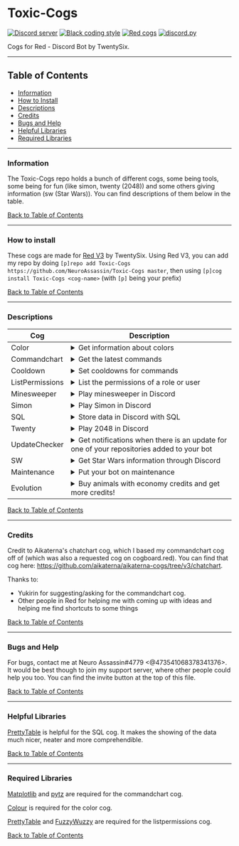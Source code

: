 # Toxic-Cogs
[![Discord server](https://discordapp.com/api/guilds/540613833237069836/embed.png)](https://discord.gg/vQZTdB9)
[![Black coding style](https://img.shields.io/badge/code%20style-black-000000.svg)](https://github.com/ambv/black)
[![Red cogs](https://img.shields.io/badge/Red--DiscordBot-cogs-red.svg)](https://github.com/Cog-Creators/Red-DiscordBot/tree/V3/develop)
[![discord.py](https://img.shields.io/badge/discord-py-blue.svg)](https://github.com/Rapptz/discord.py)

Cogs for Red - Discord Bot by TwentySix.
****
## Table of Contents
* [Information](#information)
* [How to Install](#how-to-install)
* [Descriptions](#descriptions)
* [Credits](#credits)
* [Bugs and Help](#bugs-and-help)
* [Helpful Libraries](#helpful-libraries)
* [Required Libraries](#required-libraries)
****
### Information

The Toxic-Cogs repo holds a bunch of different cogs, some being tools, some being for fun (like simon, twenty (2048)) and some others giving information (sw (Star Wars)).  You can find descriptions of them below in the table.

[Back to Table of Contents](#table-of-contents)
****
### How to install

These cogs are made for [Red V3](https://github.com/Cog-Creators/Red-DiscordBot) by TwentySix.  Using Red V3, you can add my repo by doing `[p]repo add Toxic-Cogs https://github.com/NeuroAssassin/Toxic-Cogs master`, then using `[p]cog install Toxic-Cogs <cog-name>` (with `[p]` being your prefix)

[Back to Table of Contents](#table-of-contents)
****
### Descriptions

| Cog | Description |
| --- | ----------- |
| Color | <details><summary>Get information about colors</summary>Provide either the name, rgb, hexadecimal or hsl value of a color and get the rgb, hexadecimal and hsl value about it</details> |
| Commandchart | <details><summary>Get the latest commands</summary>Get the latest commands from the last certain amount of messages in a certain channel</details> |
| Cooldown | <details><summary>Set cooldowns for commands</summary>Override (not recommended) or set cooldowns for commands to make sure your users don't commands too much </details> |
| ListPermissions | <details><summary>List the permissions of a role or user</summary>Get the permissions of a user or role in a certain channel or guild-wide.</details> |
| Minesweeper | <details><summary>Play minesweeper in Discord</summary>Play minesweeper interactively on the bot or with spoilers</details> |
| Simon | <details><summary>Play Simon in Discord</summary>Play Simon in Discord and guess the correct sequences</details> |
| SQL | <details><summary>Store data in Discord with SQL</summary>Store data in a database inside of Discord to call for later use, and limit those who can access or edit the data</details> |
| Twenty | <details><summary>Play 2048 in Discord</summary>Play 2048 in Discord with reactions</details> |
| UpdateChecker | <details><summary>Get notifications when there is an update for one of your repositories added to your bot</summary>Have your bot tell you in DM or a channel when there is an update for one of the repos added to your bot</details> |
| SW | <details><summary>Get Star Wars information through Discord</summary>Get info about something in Star Wars using this cog</details> |
| Maintenance | <details><summary>Put your bot on maintenance</summary>Put your bot on maintenance, telling people who are not in the whitelist for the maintenance that the bot is on maintenance, and will not respond to commands</details> |
| Evolution | <details><summary>Buy animals with economy credits and get more credits!</summary>A cog that I kinda made after a mobile app, kinda cheesy but fun.</details> |

[Back to Table of Contents](#table-of-contents)
****
### Credits

Credit to Aikaterna's chatchart cog, which I based my commandchart cog off of (which was also a requested cog on cogboard.red).  You can find that cog here: https://github.com/aikaterna/aikaterna-cogs/tree/v3/chatchart.

Thanks to:
+ Yukirin for suggesting/asking for the commandchart cog.
+ Other people in Red for helping me with coming up with ideas and helping me find shortcuts to some things

[Back to Table of Contents](#table-of-contents)
****
### Bugs and Help
For bugs, contact me at Neuro Assassin#4779 <@473541068378341376>.  It would be best though to join my support server, where other people could help you too.  You can find the invite button at the top of this file.

[Back to Table of Contents](#table-of-contents)
****
### Helpful Libraries
[PrettyTable](https://pypi.org/project/PrettyTable/) is helpful for the SQL cog.  It makes the showing of the data much nicer, neater and more comprehendible.

[Back to Table of Contents](#table-of-contents)
****
### Required Libraries
[Matplotlib](https://pypi.org/project/matplotlib/) and [pytz](https://pypi.org/project/pytz/) are required for the commandchart cog.

[Colour](https://pypi.org/project/colour/) is required for the color cog.

[PrettyTable](https://pypi.org/project/PrettyTable/) and [FuzzyWuzzy](https://pypi.org/project/fuzzywuzzy/) are required for the listpermissions cog.

[Back to Table of Contents](#table-of-contents)